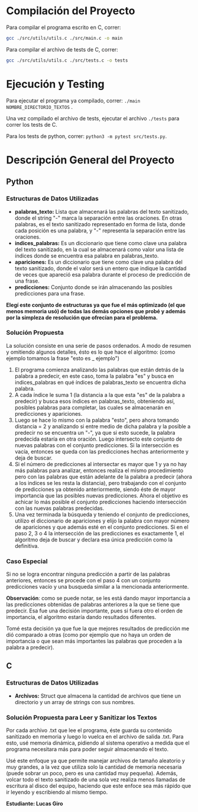 # Compilación del Proyecto

Para compilar el programa escrito en C, correr:
```bash
gcc ./src/utils/utils.c ./src/main.c -o main
```

Para compilar el archivo de tests de C, correr:
```bash
gcc ./src/utils/utils.c ./src/tests.c -o tests
```

# Ejecución y Testing

Para ejecutar el programa ya compilado, correr: `./main NOMBRE_DIRECTORIO_TEXTOS` .

Una vez compilado el archivo de tests, ejecutar el archivo `./tests` para correr los tests de C.

Para los tests de python, correr: `python3 -m pytest src/tests.py`.

# Descripción General del Proyecto

## Python

### Estructuras de Datos Utilizadas

- **palabras_texto:** Lista que almacenará las palabras del texto sanitizado, donde el string "-" marca la separación entre las oraciones. En otras palabras, es el texto sanitizado representado en forma de lista, donde cada posición es una palabra, y "-" representa la separación entre las oraciones.
- **indices_palabras:** Es un diccionario que tiene como clave una palabra del texto sanitizado, en la cual se almacenará como valor una lista de índices donde se encuentra esa palabra en palabras_texto.
- **apariciones:** Es un diccionario que tiene como clave una palabra del texto sanitizado, donde el valor será un entero que indique la cantidad de veces que apareció esa palabra durante el proceso de predicción de una frase.
- **predicciones:** Conjunto donde se irán almacenando las posibles predicciones para una frase.

**Elegí este conjunto de estructuras ya que fue el más optimizado (el que menos memoria usó) de todas las demás opciones que probé y además por la simpleza de resolución que ofrecían para el problema.**

### Solución Propuesta

La solución consiste en una serie de pasos ordenados. A modo de resumen y omitiendo algunos detalles, ésto es lo que hace el algoritmo: (como ejemplo tomamos la frase "esto es _ ejemplo")

1. El programa comienza analizando las palabras que están detrás de la palabra a predecir, en este caso, toma la palabra "es" y busca en indices_palabras en qué índices de palabras_texto se encuentra dicha palabra.
2. A cada índice le suma 1 (la distancia a la que esta "es" de la palabra a predecir) y busca esos índices en palabras_texto, obteniendo así, posibles palabras para completar, las cuales se almacenarán en predicciones y apariciones.
3. Luego se hace lo mismo con la palabra "esto", pero ahora tomando distancia = 2 y analizando si entre medio de dicha palabra y la posible a predecir no se encuentra un "-", ya que si esto sucede, la palabra predecida estaría en otra oración. Luego intersecto este conjunto de nuevas palabras con el conjunto predicciones. Si la intersección es vacía, entonces se queda con las predicciones hechas anteriormente y deja de buscar.
4. Si el número de predicciones al intersectar es mayor que 1 y ya no hay más palabras para analizar, entonces realiza el mísmo procedimiento pero con las palabras que están adelante de la palabra a predecir (ahora a los indices se les resta la distancia), pero trabajando con el conjunto de predicciones ya obtenido anteriormente, siendo éste de mayor importancia que las posibles nuevas predicciones. Ahora el objetivo es achicar lo más posible el conjunto predicciones haciendo intersección con las nuevas palabras predecidas.
5. Una vez terminada la búsqueda y teniendo el conjunto de predicciones, utilizo el diccionario de apariciones y elijo la palabra con mayor número de apariciones y que además esté en el conjunto predicciones. Si en el paso 2, 3 o 4 la intersección de las predicciones es exactamente 1, el algoritmo deja de buscar y declara esa única predicción como la definitiva.

### Caso Especial

Si no se logra encontrar ninguna predicción a partir de las palabras anteriores, entonces se procede con el paso 4 con un conjunto predicciones vacío y una busqueda similar a la mencionada anteriormente.

**Observación**: como se puede notar, se les está dando mayor importancia a las predicciones obtenidas de palabras anteriores a la que se tiene que predecir. Esa fue una decisión importante, pues si fuera otro el orden de importancia, el algoritmo estaría dando resultados diferentes. 

Tomé esta decisión ya que fue la que mejores resultados de predicción me dió comparado a otras (como por ejemplo que no haya un orden de importancia o que sean más importantes las palabras que proceden a la palabra a predecir).

## C

### Estructuras de Datos Utilizadas

- **Archivos:** Struct que almacena la cantidad de archivos que tiene un directorio y un array de strings con sus nombres.

### Solución Propuesta para Leer y Sanitizar los Textos

Por cada archivo .txt que lee el programa, éste guarda su contenido sanitizado en memoria y luego lo vuelca en el archivo de salida .txt. Para esto, usé memoria dinámica, pidiendo al sistema operativo a medida que el programa necesitara más para poder seguir almacenando el texto. 

Usé este enfoque ya que permite manejar archivos de tamaño aleatorio y muy grandes, a la vez que utiliza solo la cantidad de memoria necesaria (puede sobrar un poco, pero es una cantidad muy pequeña).
Además, volcar todo el texto sanitizado de una sola vez realiza menos llamadas de escritura al disco del equipo, haciendo que este enfoce sea más rápido que ir leyendo y escribiendo al mismo tiempo.

**Estudiante: Lucas Giro**